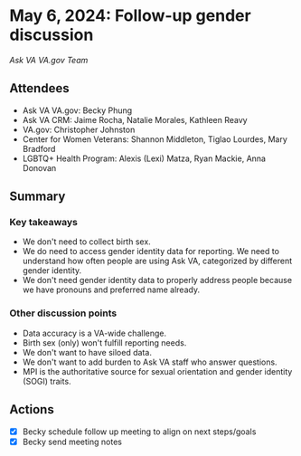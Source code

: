 # May 6, 2024:  Follow-up gender discussion  
_Ask VA VA.gov Team_

## Attendees
- Ask VA VA.gov: Becky Phung
- Ask VA CRM: Jaime Rocha, Natalie Morales, Kathleen Reavy
- VA.gov: Christopher Johnston
- Center for Women Veterans: Shannon Middleton, Tiglao Lourdes, Mary Bradford
- LGBTQ+ Health Program: Alexis (Lexi) Matza, Ryan Mackie, Anna Donovan

## Summary
### Key takeaways
- We don't need to collect birth sex.
- We do need to access gender identity data for reporting. We need to understand how often people are using Ask VA, categorized by different gender identity.
- We don't need gender identity data to properly address people because we have pronouns and preferred name already.
### Other discussion points
- Data accuracy is a VA-wide challenge.
- Birth sex (only) won't fulfill reporting needs.
- We don't want to have siloed data.
- We don't want to add burden to Ask VA staff who answer questions.
- MPI is the authoritative source for sexual orientation and gender identity (SOGI) traits.
     
## Actions
- [x] Becky schedule follow up meeting to align on next steps/goals
- [x] Becky send meeting notes 
